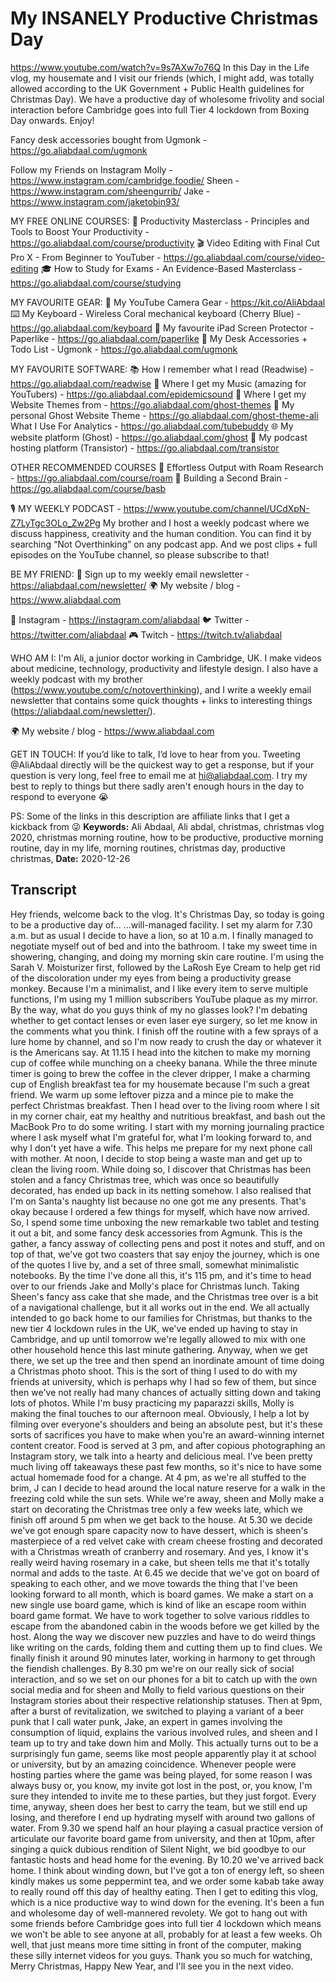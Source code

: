 # My INSANELY Productive Christmas Day
https://www.youtube.com/watch?v=9s7AXw7o76Q
In this Day in the Life vlog, my housemate and I visit our friends (which, I might add, was totally allowed according to the UK Government + Public Health guidelines for Christmas Day). We have a productive day of wholesome frivolity and social interaction before Cambridge goes into full Tier 4 lockdown from Boxing Day onwards. Enjoy! 

Fancy desk accessories bought from Ugmonk - https://go.aliabdaal.com/ugmonk

Follow my Friends on Instagram
Molly - https://www.instagram.com/cambridge.foodie/
Sheen - https://www.instagram.com/sheengurrib/
Jake - https://www.instagram.com/jaketobin93/

MY FREE ONLINE COURSES:
🚀  Productivity Masterclass - Principles and Tools to Boost Your Productivity - https://go.aliabdaal.com/course/productivity
🎬  Video Editing with Final Cut Pro X - From Beginner to YouTuber - https://go.aliabdaal.com/course/video-editing
🎓  How to Study for Exams - An Evidence-Based Masterclass - https://go.aliabdaal.com/course/studying

MY FAVOURITE GEAR:
🎥  My YouTube Camera Gear - https://kit.co/AliAbdaal
⌨️  My Keyboard - Wireless Coral mechanical keyboard (Cherry Blue) - https://go.aliabdaal.com/keyboard 
📝  My favourite iPad Screen Protector - Paperlike - https://go.aliabdaal.com/paperlike 
🎒 My Desk Accessories + Todo List - Ugmonk - https://go.aliabdaal.com/ugmonk

MY FAVOURITE SOFTWARE:
📚  How I remember what I read (Readwise) - https://go.aliabdaal.com/readwise 
🎵  Where I get my Music (amazing for YouTubers) - https://go.aliabdaal.com/epidemicsound
👻 Where I get my Website Themes from - https://go.aliabdaal.com/ghost-themes
👻 My personal Ghost Website Theme - https://go.aliabdaal.com/ghost-theme-ali
What I Use For Analytics - https://go.aliabdaal.com/tubebuddy
🌐  My website platform (Ghost) - https://go.aliabdaal.com/ghost
🎤  My podcast hosting platform (Transistor) - https://go.aliabdaal.com/transistor

OTHER RECOMMENDED COURSES
📔 Effortless Output with Roam Research - https://go.aliabdaal.com/course/roam
📓 Building a Second Brain - https://go.aliabdaal.com/course/basb

🎙 MY WEEKLY PODCAST - https://www.youtube.com/channel/UCdXpN-Z7LyTgc3OLo_Zw2Pg
My brother and I host a weekly podcast where we discuss happiness, creativity and the human condition. You can find it by searching “Not Overthinking” on any podcast app. And we post clips + full episodes on the YouTube channel, so please subscribe to that!  

BE MY FRIEND:
💌  Sign up to my weekly email newsletter - https://aliabdaal.com/newsletter/
🌍  My website / blog - https://www.aliabdaal.com 
 
📸  Instagram - https://instagram.com/aliabdaal
🐦  Twitter - https://twitter.com/aliabdaal
🎮  Twitch - https://twitch.tv/aliabdaal

WHO AM I:
I'm Ali, a junior doctor working in Cambridge, UK. I make videos about medicine, technology, productivity and lifestyle design. I also have a weekly podcast with my brother (https://www.youtube.com/c/notoverthinking), and I write a weekly email newsletter that contains some quick thoughts + links to interesting things (https://aliabdaal.com/newsletter/).

🌍  My website / blog - https://www.aliabdaal.com 

GET IN TOUCH:
If you’d like to talk, I’d love to hear from you. Tweeting @AliAbdaal directly will be the quickest way to get a response, but if your question is very long, feel free to email me at hi@aliabdaal.com. I try my best to reply to things but there sadly aren't enough hours in the day to respond to everyone 😭

PS: Some of the links in this description are affiliate links that I get a kickback from 😜
**Keywords:** Ali Abdaal, Ali abdal, christmas, christmas vlog 2020, christmas morning routine, how to be productive, productive morning routine, day in my life, morning routines, christmas day, productive christmas, 
**Date:** 2020-12-26

## Transcript
 Hey friends, welcome back to the vlog. It's Christmas Day, so today is going to be a productive day of... ...will-managed facility. I set my alarm for 7.30 a.m. but as usual I decide to have a lion, so at 10 a.m. I finally managed to negotiate myself out of bed and into the bathroom. I take my sweet time in showering, changing, and doing my morning skin care routine. I'm using the Sarah V. Moisturizer first, followed by the LaRosh Eye Cream to help get rid of the discoloration under my eyes from being a productivity grease monkey. Because I'm a minimalist, and I like every item to serve multiple functions, I'm using my 1 million subscribers YouTube plaque as my mirror. By the way, what do you guys think of my no glasses look? I'm debating whether to get contact lenses or even laser eye surgery, so let me know in the comments what you think. I finish off the routine with a few sprays of a lure home by channel, and so I'm now ready to crush the day or whatever it is the Americans say. At 11.15 I head into the kitchen to make my morning cup of coffee while munching on a cheeky banana. While the three minute timer is going to brew the coffee in the clever dripper, I make a charming cup of English breakfast tea for my housemate because I'm such a great friend. We warm up some leftover pizza and a mince pie to make the perfect Christmas breakfast. Then I head over to the living room where I sit in my corner chair, eat my healthy and nutritious breakfast, and bash out the MacBook Pro to do some writing. I start with my morning journaling practice where I ask myself what I'm grateful for, what I'm looking forward to, and why I don't yet have a wife. This helps me prepare for my next phone call with mother. At noon, I decide to stop being a waste man and get up to clean the living room. While doing so, I discover that Christmas has been stolen and a fancy Christmas tree, which was once so beautifully decorated, has ended up back in its netting somehow. I also realised that I'm on Santa's naughty list because no one got me any presents. That's okay because I ordered a few things for myself, which have now arrived. So, I spend some time unboxing the new remarkable two tablet and testing it out a bit, and some fancy desk accessories from Agmunk. This is the gather, a fancy assway of collecting pens and post it notes and stuff, and on top of that, we've got two coasters that say enjoy the journey, which is one of the quotes I live by, and a set of three small, somewhat minimalistic notebooks. By the time I've done all this, it's 115 pm, and it's time to head over to our friends Jake and Molly's place for Christmas lunch. Taking Sheen's fancy ass cake that she made, and the Christmas tree over is a bit of a navigational challenge, but it all works out in the end. We all actually intended to go back home to our families for Christmas, but thanks to the new tier 4 lockdown rules in the UK, we've ended up having to stay in Cambridge, and up until tomorrow we're legally allowed to mix with one other household hence this last minute gathering. Anyway, when we get there, we set up the tree and then spend an inordinate amount of time doing a Christmas photo shoot. This is the sort of thing I used to do with my friends at university, which is perhaps why I had so few of them, but since then we've not really had many chances of actually sitting down and taking lots of photos. While I'm busy practicing my paparazzi skills, Molly is making the final touches to our afternoon meal. Obviously, I help a lot by filming over everyone's shoulders and being an absolute pest, but it's these sorts of sacrifices you have to make when you're an award-winning internet content creator. Food is served at 3 pm, and after copious photographing an Instagram story, we talk into a hearty and delicious meal. I've been pretty much living off takeaways these past few months, so it's nice to have some actual homemade food for a change. At 4 pm, as we're all stuffed to the brim, J can I decide to head around the local nature reserve for a walk in the freezing cold while the sun sets. While we're away, sheen and Molly make a start on decorating the Christmas tree only a few weeks late, which we finish off around 5 pm when we get back to the house. At 5.30 we decide we've got enough spare capacity now to have dessert, which is sheen's masterpiece of a red velvet cake with cream cheese frosting and decorated with a Christmas wreath of cranberry and rosemary. And yes, I know it's really weird having rosemary in a cake, but sheen tells me that it's totally normal and adds to the taste. At 6.45 we decide that we've got on board of speaking to each other, and we move towards the thing that I've been looking forward to all month, which is board games. We make a start on a new single use board game, which is kind of like an escape room within board game format. We have to work together to solve various riddles to escape from the abandoned cabin in the woods before we get killed by the host. Along the way we discover new puzzles and have to do weird things like writing on the cards, folding them and cutting them up to find clues. We finally finish it around 90 minutes later, working in harmony to get through the fiendish challenges. By 8.30 pm we're on our really sick of social interaction, and so we set on our phones for a bit to catch up with the own social media and for sheen and Molly to field various questions on their Instagram stories about their respective relationship statuses. Then at 9pm, after a burst of revitalization, we switched to playing a variant of a beer punk that I call water punk, Jake, an expert in games involving the consumption of liquid, explains the various involved rules, and sheen and I team up to try and take down him and Molly. This actually turns out to be a surprisingly fun game, seems like most people apparently play it at school or university, but by an amazing coincidence. Whenever people were hosting parties where the game was being played, for some reason I was always busy or, you know, my invite got lost in the post, or, you know, I'm sure they intended to invite me to these parties, but they just forgot. Every time, anyway, sheen does her best to carry the team, but we still end up losing, and therefore I end up hydrating myself with around two gallons of water. From 9.30 we spend half an hour playing a casual practice version of articulate our favorite board game from university, and then at 10pm, after singing a quick dubious rendition of Silent Night, we bid goodbye to our fantastic hosts and head home for the evening. By 10.20 we've arrived back home. I think about winding down, but I've got a ton of energy left, so sheen kindly makes us some peppermint tea, and we order some kabab take away to really round off this day of healthy eating. Then I get to editing this vlog, which is a nice productive way to wind down for the evening. It's been a fun and wholesome day of well-mannered revolety. We got to hang out with some friends before Cambridge goes into full tier 4 lockdown which means we won't be able to see anyone at all, probably for at least a few weeks. Oh well, that just means more time sitting in front of the computer, making these silly internet videos for you guys. Thank you so much for watching, Merry Christmas, Happy New Year, and I'll see you in the next video.

